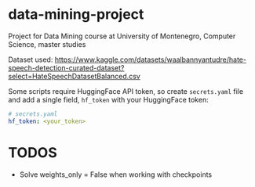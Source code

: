 # data-mining-project
Project for Data Mining course at University of Montenegro, Computer Science, master studies

Dataset used: https://www.kaggle.com/datasets/waalbannyantudre/hate-speech-detection-curated-dataset?select=HateSpeechDatasetBalanced.csv

Some scripts require HuggingFace API token, so create `secrets.yaml` file and add a single field, `hf_token` with your HuggingFace token:
```yaml
# secrets.yaml
hf_token: <your_token>
```

# TODOS
* Solve weights_only = False when working with checkpoints